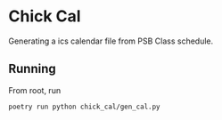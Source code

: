 # Chick Cal

Generating a ics calendar file from PSB Class schedule.

## Running
From root, run
``` shell
poetry run python chick_cal/gen_cal.py
```
